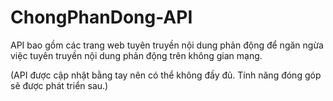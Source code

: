 # ChongPhanDong-API
API bao gồm các trang web tuyên truyền nội dung phản động để ngăn ngừa việc tuyên truyền nội dung phản động trên không gian mạng.

(API được cập nhật bằng tay nên có thể không đầy đủ. Tính năng đóng góp sẽ được phát triển sau.)
